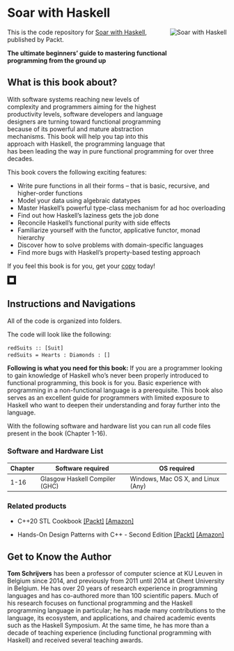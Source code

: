 # Soar with Haskell

<a href="https://www.packtpub.com/product/soar-with-haskell/9781805128458?utm_source=github&utm_medium=repository&utm_campaign=9781805128458"><img src="https://m.media-amazon.com/images/I/71f4tn7-QnL._SL1500_.jpg" alt="Soar with Haskell" height="256px" align="right"></a>

This is the code repository for [Soar with Haskell](https://www.packtpub.com/product/soar-with-haskell/9781805128458?utm_source=github&utm_medium=repository&utm_campaign=9781805128458), published by Packt.

**The ultimate beginners’ guide to mastering functional programming from the ground up**

## What is this book about?
With software systems reaching new levels of complexity and programmers aiming for the highest productivity levels, software developers and language designers are turning toward functional programming because of its powerful and mature abstraction mechanisms. This book will help you tap into this approach with Haskell, the programming language that has been leading the way in pure functional programming for over three decades.

This book covers the following exciting features:
* Write pure functions in all their forms – that is basic, recursive, and higher-order functions
* Model your data using algebraic datatypes
* Master Haskell’s powerful type-class mechanism for ad hoc overloading
* Find out how Haskell’s laziness gets the job done
* Reconcile Haskell’s functional purity with side effects
* Familiarize yourself with the functor, applicative functor, monad hierarchy
* Discover how to solve problems with domain-specific languages
* Find more bugs with Haskell’s property-based testing approach

If you feel this book is for you, get your [copy](https://www.amazon.com/dp/1805128450) today!

<a href="https://www.packtpub.com/?utm_source=github&utm_medium=banner&utm_campaign=GitHubBanner"><img src="https://raw.githubusercontent.com/PacktPublishing/GitHub/master/GitHub.png" 
alt="https://www.packtpub.com/" border="5" /></a>

## Instructions and Navigations
All of the code is organized into folders.

The code will look like the following:
```
redSuits :: [Suit]
redSuits = Hearts : Diamonds : []
```

**Following is what you need for this book:**
If you are a programmer looking to gain knowledge of Haskell who’s never been properly introduced to functional programming, this book is for you. Basic experience with programming in a non-functional language is a prerequisite. This book also serves as an excellent guide for programmers with limited exposure to Haskell who want to deepen their understanding and foray further into the language.

With the following software and hardware list you can run all code files present in the book (Chapter 1-16).
### Software and Hardware List
| Chapter | Software required | OS required |
| -------- | ------------------------------------ | ----------------------------------- |
| 1-16 | Glasgow Haskell Compiler (GHC) | Windows, Mac OS X, and Linux (Any) |


### Related products
* C++20 STL Cookbook [[Packt]](https://www.packtpub.com/product/c20-stl-cookbook/9781803248714?utm_source=github&utm_medium=repository&utm_campaign=9781803248714) [[Amazon]](https://www.amazon.com/dp/1803248718)

* Hands-On Design Patterns with C++ - Second Edition [[Packt]](https://www.packtpub.com/product/hands-on-design-patterns-with-c-second-edition/9781804611555?utm_source=github&utm_medium=repository&utm_campaign=9781804611555) [[Amazon]](https://www.amazon.com/dp/1804611557)


## Get to Know the Author
**Tom Schrijvers**
has been a professor of computer science at KU Leuven in Belgium since 2014, and previously from 2011 until 2014 at Ghent University in Belgium. He has over 20 years of research experience in programming languages and has co-authored more than 100 scientific papers. Much of his research focuses on functional programming and the Haskell programming language in particular; he has made many contributions to the language, its ecosystem, and applications, and chaired academic events such as the Haskell Symposium. At the same time, he has more than a decade of teaching experience (including functional programming with Haskell) and received several teaching awards.
